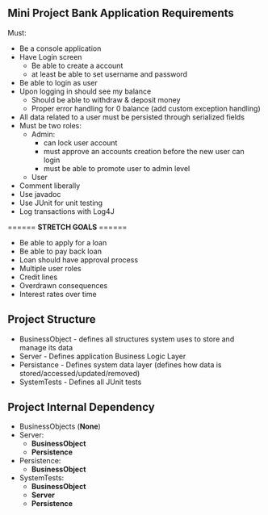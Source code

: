 ## Mini Project Bank Application Requirements  
Must:  
 - Be a console application  
 - Have Login screen  
   - Be able to create a account  
 	- at least be able to set username and password  
 - Be able to login as user  
 - Upon logging in should see my balance   
 	- Should be able to withdraw & deposit money  
 	- Proper error handling for 0 balance (add custom exception handling)  
 - All data related to a user must be persisted through serialized fields   
 - Must be two roles:  
 	- Admin:   
 		- can lock user account  
 		- must approve an accounts creation before the new user can login  
 		- must be able to promote user to admin level  
 	- User  
 - Comment liberally  
 - Use javadoc  
 - Use JUnit for unit testing   
 - Log transactions with Log4J  

 ====== **STRETCH GOALS** ======  

 - Be able to apply for a loan  
 - Be able to pay back loan  
 - Loan should have approval process  
 - Multiple user roles  
 - Credit lines   
 - Overdrawn consequences   
 - Interest rates over time  
  
## Project Structure  
- BusinessObject - defines all structures system uses to store and manage its data  
- Server - Defines application Business Logic Layer  
- Persistance - Defines system data layer (defines how data is stored/accessed/updated/removed)  
- SystemTests - Defines all JUnit tests  
  
## Project Internal Dependency  
- BusinessObjects (**None**)  
- Server:  
  - **BusinessObject** 
  - **Persistence**  
- Persistence:  
  - **BusinessObject**  
- SystemTests:  
  - **BusinessObject**  
  - **Server**  
  - **Persistence**  
  




